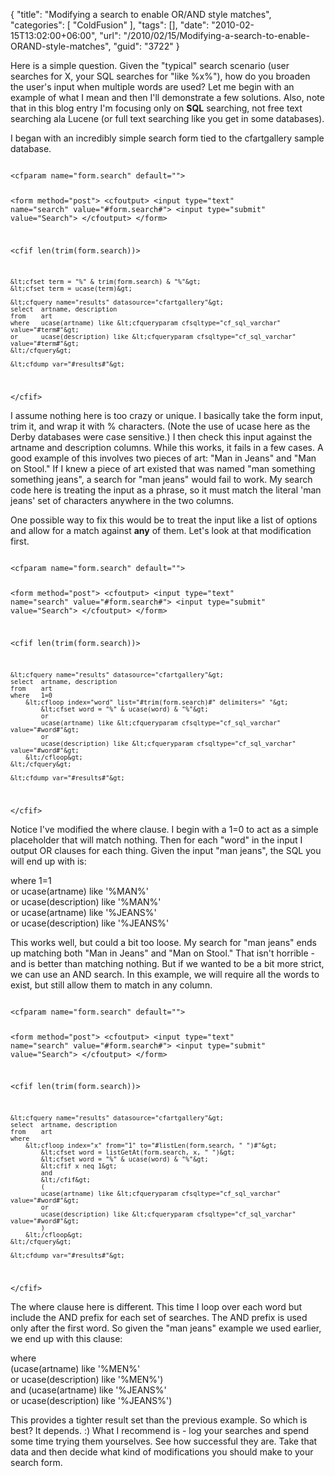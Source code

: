 {
	"title": "Modifying a search to enable OR/AND style matches",
	"categories": [
		"ColdFusion"
	],
	"tags": [],
	"date": "2010-02-15T13:02:00+06:00",
	"url": "/2010/02/15/Modifying-a-search-to-enable-ORAND-style-matches",
	"guid": "3722"
}

Here is a simple question. Given the "typical" search scenario (user searches for X, your SQL searches for "like %x%"), how do you broaden the user's input when multiple words are used? Let me begin with an example of what I mean and then I'll demonstrate a few solutions. Also, note that in this blog entry I'm focusing only on <b>SQL</b> searching, not free text searching ala Lucene (or full text searching like you get in some databases).
<!--more-->
I began with an incredibly simple search form tied to the cfartgallery sample database.

<code>
&lt;cfparam name="form.search" default=""&gt;

&lt;form method="post"&gt;
	&lt;cfoutput&gt;
	&lt;input type="text" name="search" value="#form.search#"&gt;
	&lt;input type="submit" value="Search"&gt;
	&lt;/cfoutput&gt;
&lt;/form&gt;

&lt;cfif len(trim(form.search))&gt;

	&lt;cfset term = "%" & trim(form.search) & "%"&gt;
	&lt;cfset term = ucase(term)&gt;
	
	&lt;cfquery name="results" datasource="cfartgallery"&gt;
	select	artname, description
	from	art
	where	ucase(artname) like &lt;cfqueryparam cfsqltype="cf_sql_varchar" value="#term#"&gt;
	or		ucase(description) like &lt;cfqueryparam cfsqltype="cf_sql_varchar" value="#term#"&gt;
	&lt;/cfquery&gt;

	&lt;cfdump var="#results#"&gt;
	
&lt;/cfif&gt;
</code>

I assume nothing here is too crazy or unique. I basically take the form input, trim it, and wrap it with % characters. (Note the use of ucase here as the Derby databases were case sensitive.) I then check this input against the artname and description columns. While this works, it fails in a few cases. A good example of this involves two pieces of art: "Man in Jeans" and "Man on Stool." If I knew a piece of art existed that was named "man something something jeans", a search for "man jeans" would fail to work. My search code here is treating the input as a phrase, so it must match the literal 'man jeans' set of characters anywhere in the two columns. 

One possible way to fix this would be to treat the input like a list of options and allow for a match against <b>any</b> of them. Let's look at that modification first.

<code>
&lt;cfparam name="form.search" default=""&gt;

&lt;form method="post"&gt;
	&lt;cfoutput&gt;
	&lt;input type="text" name="search" value="#form.search#"&gt;
	&lt;input type="submit" value="Search"&gt;
	&lt;/cfoutput&gt;
&lt;/form&gt;

&lt;cfif len(trim(form.search))&gt;

	
	&lt;cfquery name="results" datasource="cfartgallery"&gt;
	select	artname, description
	from	art
	where	1=0 
		&lt;cfloop index="word" list="#trim(form.search)#" delimiters=" "&gt;		
			&lt;cfset word = "%" & ucase(word) & "%"&gt;
			or
			ucase(artname) like &lt;cfqueryparam cfsqltype="cf_sql_varchar" value="#word#"&gt;
			or
			ucase(description) like &lt;cfqueryparam cfsqltype="cf_sql_varchar" value="#word#"&gt;
		&lt;/cfloop&gt;
	&lt;/cfquery&gt;

	&lt;cfdump var="#results#"&gt;
	
&lt;/cfif&gt;
</code>

Notice I've modified the where clause. I begin with a 1=0 to act as a simple placeholder that will match nothing. Then for each "word" in the input I output OR clauses for each thing. Given the input "man jeans", the SQL you will end up with is:

where 1=1<br/>
or ucase(artname) like '%MAN%'<br/>
or ucase(description) like '%MAN%'<br/>
or ucase(artname) like '%JEANS%'<br/>
or ucase(description) like '%JEANS%'<br/>

This works well, but could a bit too loose. My search for "man jeans" ends up matching both "Man in Jeans" and "Man on Stool." That isn't horrible - and is better than matching nothing. But if we wanted to be a bit more strict, we can use an AND search. In this example, we will require all the words to exist, but still allow them to match in any column.

<code>
&lt;cfparam name="form.search" default=""&gt;

&lt;form method="post"&gt;
	&lt;cfoutput&gt;
	&lt;input type="text" name="search" value="#form.search#"&gt;
	&lt;input type="submit" value="Search"&gt;
	&lt;/cfoutput&gt;
&lt;/form&gt;

&lt;cfif len(trim(form.search))&gt;

	
	&lt;cfquery name="results" datasource="cfartgallery"&gt;
	select	artname, description
	from	art
	where	
		&lt;cfloop index="x" from="1" to="#listLen(form.search, " ")#"&gt;
			&lt;cfset word = listGetAt(form.search, x, " ")&gt;
			&lt;cfset word = "%" & ucase(word) & "%"&gt;
			&lt;cfif x neq 1&gt;
			and
			&lt;/cfif&gt;	
			(	
			ucase(artname) like &lt;cfqueryparam cfsqltype="cf_sql_varchar" value="#word#"&gt;
			or
			ucase(description) like &lt;cfqueryparam cfsqltype="cf_sql_varchar" value="#word#"&gt;
			)
		&lt;/cfloop&gt;
	&lt;/cfquery&gt;

	&lt;cfdump var="#results#"&gt;
	
&lt;/cfif&gt;
</code>

The where clause here is different. This time I loop over each word but include the AND prefix for each set of searches. The AND prefix is used only after the first word. So given the "man jeans" example we used earlier, we end up with this clause:

where<br/>
(ucase(artname) like '%MEN%'<br/>
or
ucase(description) like '%MEN%')<br/>
and
(ucase(artname) like '%JEANS%'<br/>
or
ucase(description) like '%JEANS%')<br/>

This provides a tighter result set than the previous example. So which is best? It depends. :) What I recommend is - log your searches and spend some time trying them yourselves. See how successful they are. Take that data and then decide what kind of modifications you should make to your search form.